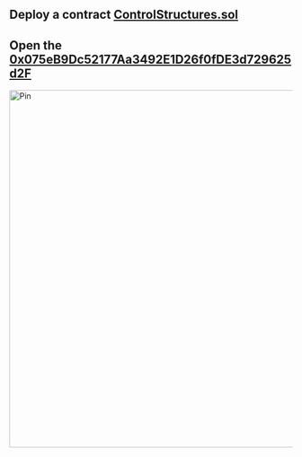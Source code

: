 Deploy a contract [ControlStructures.sol](https://github.com/SemBont/ControlStructures/blob/main/ControlStructures.sol)
-----------
Open the [0x075eB9Dc52177Aa3492E1D26f0fDE3d729625d2F](https://sepolia.basescan.org/address/0x075eb9dc52177aa3492e1d26f0fde3d729625d2f)
----------
<img width="1362" height="637" alt="Pin" src="https://github.com/user-attachments/assets/39d3d633-9034-4721-81ad-685567bd388e" />
